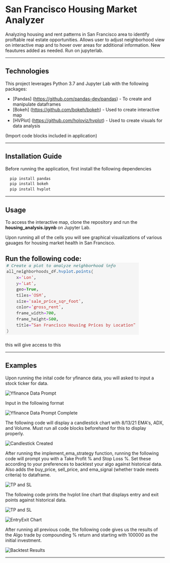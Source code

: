 # San Francisco Housing Market Analyzer
Analyzing housing and rent patterns in San Francisco area to identify proiftable real estate opportunities. Allows user to adjust neighborhood view on interactive map and to hover over areas for additional information. New feautures added as needed. Run on jupyterlab.

--- 

## Technologies

This project leverages Python 3.7 and Jupyter Lab with the following packages:

* [Pandas] (https://github.com/pandas-dev/pandas) - To create and manipulate dataframes
* [Bokeh] (https://github.com/bokeh/bokeh) - Used to create interactive map 
* [HVPlot] (https://github.com/holoviz/hvplot) - Used to create visuals for data analysis

(Import code blocks included in application)

--- 

## Installation Guide

Before running the application, first install the following dependencies 

```python
  pip install pandas
  pip install bokeh
  pip install hvplot
```

---

## Usage

To access the interactive map, clone the repository and run the **housing_analysis.ipynb** on Jupyter Lab. 

Upon running all of the cells you will see graphical visualizations of various gauages for housing market health in San Francisco. 

Run the following code:
![runthiscodeformap](Images/runthiscode.PNG)
---
this will give access to this

--- 

## Examples

Upon running the inital code for yfinance data, you will asked to input a stock ticker for data.

![Yfinance Data Prompt](Images/Yfinance_Data.PNG)

Input in the following format 

![Yfinance Data Prompt Complete](Images/Yfinance_Data2.PNG)



The following code will display a candlestick chart with 8/13/21 EMA's, ADX, and Volume. Must run all code blocks beforehand for this to display properly.

![Candlestick Created](Images/Candlestick_Display.PNG)




After running the implement_ema_strategy function, running the following code will prompt you with a Take Profit % and Stop Loss %. Set these according to your preferences to backtest your algo against historical data. Also adds the buy_price, sell_price, and ema_signal (whether trade meets criteria) to dataframe.

![TP and SL](Images/tp_stoploss.PNG)



The following code prints the hvplot line chart that displays entry and exit points against historical data. 

![TP and SL](Images/backtest_chart_code.PNG)

![EntryExit Chart](Images/entry_exit_chart.PNG)



After running all previous code, the following code gives us the results of the Algo trade by compounding % return and starting with 100000 as the initial investment.

![Backtest Results](Images/backtest_results.PNG)

---








